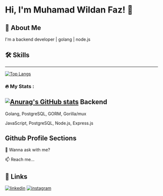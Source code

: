 # Hi, I'm Muhamad Wildan Faz! 👋


## 🚀 About Me
I'm a backend developer | golang | node.js


## 🛠 Skills
---
[![Top Langs](https://github-readme-stats.vercel.app/api/top-langs/?username=your-github-username)](https://github.com/wildanfaz/github-readme-stats)

### :fire: My Stats :

[![Anurag's GitHub stats](https://github-readme-stats.vercel.app/api?username=wildanfaz)](https://github.com/anuraghazra/github-readme-stats)
Backend
-
Golang, PostgreSQL, GORM, Gorilla/mux

JavaScript, PostgreSQL, Node.js, Express.js

## Github Profile Sections
💬 Wanna ask with me?

📫 Reach me...
## 🔗 Links
[![linkedin](https://img.shields.io/badge/linkedin-0A66C2?style=for-the-badge&logo=linkedin&logoColor=white)](https://www.linkedin.com/in/muhamadwildanfaz/)
[![instagram](https://img.shields.io/badge/Instagram-E4405F?style=for-the-badge&logo=instagram&logoColor=white)](https://www.instagram.com/wildan_faz/)
